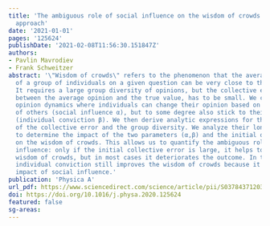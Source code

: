 ```yaml
---
title: 'The ambiguous role of social influence on the wisdom of crowds: An analytic
  approach'
date: '2021-01-01'
pages: '125624'
publishDate: '2021-02-08T11:56:30.151847Z'
authors:
- Pavlin Mavrodiev
- Frank Schweitzer
abstract: '\"Wisdom of crowds\" refers to the phenomenon that the average opinion
  of a group of individuals on a given question can be very close to the true answer.
  It requires a large group diversity of opinions, but the collective error, the difference
  between the average opinion and the true value, has to be small. We consider a stochastic
  opinion dynamics where individuals can change their opinion based on the opinions
  of others (social influence α), but to some degree also stick to their initial opinion
  (individual conviction β). We then derive analytic expressions for the dynamics
  of the collective error and the group diversity. We analyze their long - term behavior
  to determine the impact of the two parameters (α,β) and the initial opinion distribution
  on the wisdom of crowds. This allows us to quantify the ambiguous role of social
  influence: only if the initial collective error is large, it helps to improve the
  wisdom of crowds, but in most cases it deteriorates the outcome. In these cases,
  individual conviction still improves the wisdom of crowds because it mitigates the
  impact of social influence.'
publication: 'Physica A'
url_pdf: https://www.sciencedirect.com/science/article/pii/S0378437120309225
doi: https://doi.org/10.1016/j.physa.2020.125624
featured: false
sg-areas:
---
```

